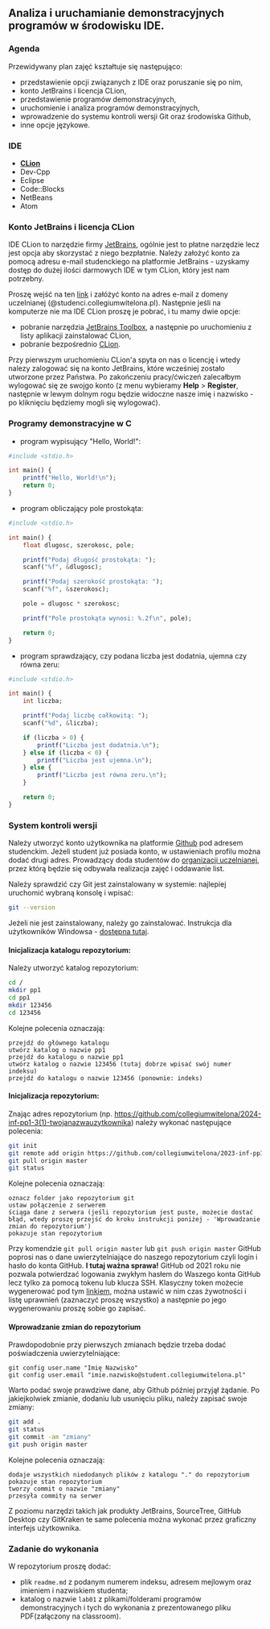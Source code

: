 ## Analiza i uruchamianie demonstracyjnych programów w środowisku IDE.

### Agenda
Przewidywany plan zajęć kształtuje się następująco:
* przedstawienie opcji związanych z IDE oraz poruszanie się po nim,
* konto JetBrains i licencja CLion,
* przedstawienie programów demonstracyjnych,
* uruchomienie i analiza programów demonstracyjnych,
* wprowadzenie do systemu kontroli wersji Git oraz środowiska Github,
* inne opcje językowe.

### IDE
* [**CLion**](https://www.jetbrains.com/clion/)
* Dev-Cpp
* Eclipse
* Code::Blocks
* NetBeans
* Atom

### Konto JetBrains i licencja CLion
IDE CLion to narzędzie firmy [JetBrains](https://www.jetbrains.com/), ogólnie jest to płatne narzędzie lecz jest opcja aby skorzystać z niego bezpłatnie. 
Należy założyć konto za pomocą adresu e-mail studenckiego na platformie JetBrains - uzyskamy dostęp do dużej ilości darmowych IDE w tym CLion, który jest nam potrzebny.

Proszę wejść na ten [link](https://www.jetbrains.com/shop/eform/students) i załóżyć konto na adres e-mail z domeny uczelnianej (@studenci.collegiumwitelona.pl).
Następnie jeśli na komputerze nie ma IDE CLion proszę je pobrać, i tu mamy dwie opcje:
* pobranie narzędzia [JetBrains Toolbox](https://www.jetbrains.com/lp/toolbox/), a następnie po uruchomieniu z listy aplikacji zainstalować CLion,
* pobranie bezpośrednio [CLion](https://www.jetbrains.com/clion/download).

Przy pierwszym uruchomieniu CLion'a spyta on nas o licencję i wtedy nalezy zalogować się na konto JetBrains, które wcześniej zostało utworzone przez Państwa.
Po zakończeniu pracy/ćwiczeń zalecałbym wylogować się ze swojgo konto (z menu wybieramy **Help** > **Register**, następnie w lewym dolnym rogu będzie widoczne nasze imię i nazwisko - po kliknięciu będziemy mogli się wylogować).

### Programy demonstracyjne w C

* program wypisujący "Hello, World!":

```php
#include <stdio.h>

int main() {
    printf("Hello, World!\n");
    return 0;
}
```

* program obliczający pole prostokąta:

```php
#include <stdio.h>

int main() {
    float dlugosc, szerokosc, pole;

    printf("Podaj długość prostokąta: ");
    scanf("%f", &dlugosc);

    printf("Podaj szerokość prostokąta: ");
    scanf("%f", &szerokosc);

    pole = dlugosc * szerokosc;

    printf("Pole prostokąta wynosi: %.2f\n", pole);

    return 0;
}
```

* program sprawdzający, czy podana liczba jest dodatnia, ujemna czy równa zeru:
```php
#include <stdio.h>

int main() {
    int liczba;

    printf("Podaj liczbę całkowitą: ");
    scanf("%d", &liczba);

    if (liczba > 0) {
        printf("Liczba jest dodatnia.\n");
    } else if (liczba < 0) {
        printf("Liczba jest ujemna.\n");
    } else {
        printf("Liczba jest równa zeru.\n");
    }

    return 0;
}
```

### System kontroli wersji
Należy utworzyć konto użytkownika na platformie [Github](http://github.com/) pod adresem studenckim. Jeżeli student już posiada konto, w ustawieniach profilu można dodać drugi adres. Prowadzący doda studentów do [organizacji uczelnianej](https://github.com/collegiumwitelona), przez którą będzie się odbywała realizacja zajęć i oddawanie list.

Należy sprawdzić czy Git jest zainstalowany w systemie: najlepiej uruchomić wybraną konsolę i wpisać:
```bash
git --version
```

Jeżeli nie jest zainstalowany, należy go zainstalować. Instrukcja dla użytkowników Windowsa - [dostępna tutaj](https://github.com/git-guides/install-git).

#### Inicjalizacja katalogu repozytorium:
Należy utworzyć katalog repozytorium:
```bash
cd /
mkdir pp1
cd pp1
mkdir 123456
cd 123456
```

Kolejne polecenia oznaczają:
```
przejdź do głównego katalogu
utwórz katalog o nazwie pp1
przejdź do katalogu o nazwie pp1
utwórz katalog o nazwie 123456 (tutaj dobrze wpisać swój numer indeksu)
przejdź do katalogu o nazwie 123456 (ponownie: indeks)
```

#### Inicjalizacja repozytorium:
Znając adres repozytorium (np. https://github.com/collegiumwitelona/2024-inf-pp1-3(1)-twojanazwauzytkownika) należy wykonać następujące polecenia:

```bash
git init
git remote add origin https://github.com/collegiumwitelona/2023-inf-pp1-twojanazwauzytkownika
git pull origin master
git status
```

Kolejne polecenia oznaczają:
```
oznacz folder jako repozytorium git
ustaw połączenie z serwerem
ściąga dane z serwera (jeśli repozytorium jest puste, możecie dostać błąd, wtedy proszę przejść do kroku instrukcji poniżej - 'Wprowadzanie zmian do repozytorium')
pokazuje stan repozytorium
```

Przy komendzie ```git pull origin master``` lub ```git push origin master``` GitHub poprosi nas o dane uwierzytelniające do naszego repozytorium czyli login i hasło do konta GitHub. 
**I tutaj ważna sprawa!** GitHub od 2021 roku nie pozwala potwierdzać logowania zwykłym hasłem do Waszego konta GitHub lecz tylko za pomocą tokenu lub klucza SSH.
Klasyczny token możecie wygenerować pod tym [linkiem](https://github.com/settings/tokens/new), można ustawić w nim czas żywotności i listę uprawnień 
(zaznaczyć proszę wszystko) a następnie po jego wygenerowaniu proszę sobie go zapisać.


#### Wprowadzanie zmian do repozytorium
Prawdopodobnie przy pierwszych zmianach będzie trzeba dodać poświadczenia uwierzytelniające:
```
git config user.name "Imię Nazwisko"
git config user.email "imie.nazwisko@student.collegiumwitelona.pl"
```

Warto podać swoje prawdziwe dane, aby Github później przyjął żądanie. Po jakiejkolwiek zmianie, dodaniu lub usunięciu pliku, należy zapisać swoje zmiany:
```bash
git add .
git status
git commit -am "zmiany"
git push origin master
```

Kolejne polecenia oznaczają:
```
dodaje wszystkich niedodanych plików z katalogu "." do repozytorium
pokazuje stan repozytorium
tworzy commit o nazwie "zmiany"
przesyła commity na serwer
```

Z poziomu narzędzi takich jak produkty JetBrains, SourceTree, GitHub Desktop czy GitKraken te same polecenia można wykonać przez graficzny interfejs użytkownika.

### Zadanie do wykonania
W repozytorium proszę dodać:
* plik `readme.md` z podanym numerem indeksu, adresem mejlowym oraz imieniem i nazwiskiem studenta;
* katalog o nazwie `lab01` z plikami/folderami programów demonstracyjnych i tych do wykonania z prezentowanego pliku PDF(załączony na classroom).
